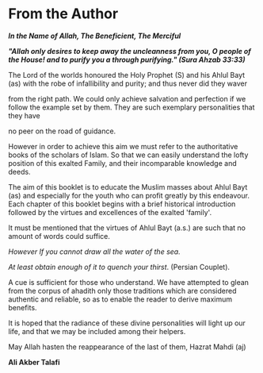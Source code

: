From the Author
===============

***In the Name of Allah, The Beneficient, The Merciful***

***"Allah only desires to keep away the uncleanness from you, O people
of the House! and to purify you a through purifying." (Sura Ahzab
33:33)***

The Lord of the worlds honoured the Holy Prophet (S) and his Ahlul Bayt
(as) with the robe of infallibility and purity; and thus never did they
waver

from the right path. We could only achieve salvation and perfection if
we follow the example set by them. They are such exemplary personalities
that they have

no peer on the road of guidance.

However in order to achieve this aim we must refer to the authoritative
books of the scholars of Islam. So that we can easily understand the
lofty position of this exalted Family, and their incomparable knowledge
and deeds.

The aim of this booklet is to educate the Muslim masses about Ahlul Bayt
(as) and especially for the youth who can profit greatly by this
endeavour. Each chapter of this booklet begins with a brief historical
introduction followed by the virtues and excellences of the exalted
'family'.

It must be mentioned that the virtues of Ahlul Bayt (a.s.) are such that
no amount of words could suffice.

*However If you cannot draw all the water of the sea.*

*At least obtain enough of it to quench your thirst*. (Persian Couplet).

A cue is sufficient for those who understand. We have attempted to glean
from the corpus of ahadith only those traditions which are considered
authentic and reliable, so as to enable the reader to derive maximum
benefits.

It is hoped that the radiance of these divine personalities will light
up our life, and that we may be included among their helpers.

May Allah hasten the reappearance of the last of them, Hazrat Mahdi (aj)

**Ali Akber Talafi**



